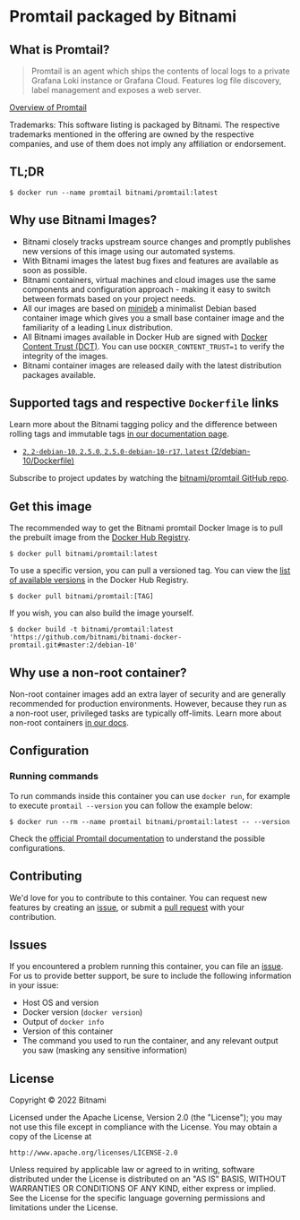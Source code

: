 # Promtail packaged by Bitnami

## What is Promtail?

> Promtail is an agent which ships the contents of local logs to a private Grafana Loki instance or Grafana Cloud. Features log file discovery, label management and exposes a web server.

[Overview of Promtail](https://grafana.com/docs/loki/latest/clients/promtail/)

Trademarks: This software listing is packaged by Bitnami. The respective trademarks mentioned in the offering are owned by the respective companies, and use of them does not imply any affiliation or endorsement.

## TL;DR

```console
$ docker run --name promtail bitnami/promtail:latest
```

## Why use Bitnami Images?

* Bitnami closely tracks upstream source changes and promptly publishes new versions of this image using our automated systems.
* With Bitnami images the latest bug fixes and features are available as soon as possible.
* Bitnami containers, virtual machines and cloud images use the same components and configuration approach - making it easy to switch between formats based on your project needs.
* All our images are based on [minideb](https://github.com/bitnami/minideb) a minimalist Debian based container image which gives you a small base container image and the familiarity of a leading Linux distribution.
* All Bitnami images available in Docker Hub are signed with [Docker Content Trust (DCT)](https://docs.docker.com/engine/security/trust/content_trust/). You can use `DOCKER_CONTENT_TRUST=1` to verify the integrity of the images.
* Bitnami container images are released daily with the latest distribution packages available.

## Supported tags and respective `Dockerfile` links

Learn more about the Bitnami tagging policy and the difference between rolling tags and immutable tags [in our documentation page](https://docs.bitnami.com/tutorials/understand-rolling-tags-containers/).


* [`2`, `2-debian-10`, `2.5.0`, `2.5.0-debian-10-r17`, `latest` (2/debian-10/Dockerfile)](https://github.com/bitnami/bitnami-docker-promtail/blob/2.5.0-debian-10-r17/2/debian-10/Dockerfile)

Subscribe to project updates by watching the [bitnami/promtail GitHub repo](https://github.com/bitnami/bitnami-docker-promtail).

## Get this image

The recommended way to get the Bitnami promtail Docker Image is to pull the prebuilt image from the [Docker Hub Registry](https://hub.docker.com/r/bitnami/promtail).

```console
$ docker pull bitnami/promtail:latest
```

To use a specific version, you can pull a versioned tag. You can view the [list of available versions](https://hub.docker.com/r/bitnami/promtail/tags/) in the Docker Hub Registry.

```console
$ docker pull bitnami/promtail:[TAG]
```

If you wish, you can also build the image yourself.

```console
$ docker build -t bitnami/promtail:latest 'https://github.com/bitnami/bitnami-docker-promtail.git#master:2/debian-10'
```

## Why use a non-root container?

Non-root container images add an extra layer of security and are generally recommended for production environments. However, because they run as a non-root user, privileged tasks are typically off-limits. Learn more about non-root containers [in our docs](https://docs.bitnami.com/tutorials/work-with-non-root-containers/).

## Configuration

### Running commands

To run commands inside this container you can use `docker run`, for example to execute `promtail --version` you can follow the example below:

```console
$ docker run --rm --name promtail bitnami/promtail:latest -- --version
```

Check the [official Promtail documentation](https://grafana.com/docs/loki/latest/clients/promtail/) to understand the possible configurations.

## Contributing

We'd love for you to contribute to this container. You can request new features by creating an [issue](https://github.com/bitnami/bitnami-docker-promtail/issues), or submit a [pull request](https://github.com/bitnami/bitnami-docker-promtail/pulls) with your contribution.

## Issues

If you encountered a problem running this container, you can file an [issue](https://github.com/bitnami/bitnami-docker-promtail/issues/new). For us to provide better support, be sure to include the following information in your issue:

- Host OS and version
- Docker version (`docker version`)
- Output of `docker info`
- Version of this container
- The command you used to run the container, and any relevant output you saw (masking any sensitive information)

## License

Copyright &copy; 2022 Bitnami

Licensed under the Apache License, Version 2.0 (the "License");
you may not use this file except in compliance with the License.
You may obtain a copy of the License at

    http://www.apache.org/licenses/LICENSE-2.0

Unless required by applicable law or agreed to in writing, software
distributed under the License is distributed on an "AS IS" BASIS,
WITHOUT WARRANTIES OR CONDITIONS OF ANY KIND, either express or implied.
See the License for the specific language governing permissions and
limitations under the License.
